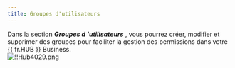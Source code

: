```yaml
---
title: Groupes d'utilisateurs
---
```

Dans la section ***Groupes d 'utilisateurs*** , vous pourrez créer, modifier et supprimer des groupes pour faciliter la gestion des permissions dans votre {{ fr.HUB }} Business.  
![!!Hub4029.png](https://webdevolutions.azureedge.net/docs/fr/hub/Hub4029.png) 